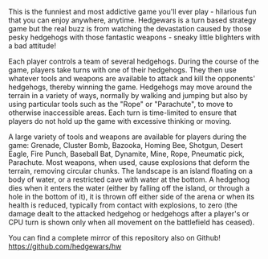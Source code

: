 This is the funniest and most addictive game you'll ever play - hilarious fun that you can enjoy
anywhere, anytime. Hedgewars is a turn based strategy game but the real buzz is from watching the devastation caused by
those pesky hedgehogs with those fantastic weapons - sneaky little blighters with a bad attitude!

Each player controls a team of several hedgehogs. During the course of the game, players take turns with one of their
hedgehogs. They then use whatever tools and weapons are available to attack and kill the opponents' hedgehogs, thereby
winning the game. Hedgehogs may move around the terrain in a variety of ways, normally by walking and jumping but also by
using particular tools such as the "Rope" or "Parachute", to move to otherwise inaccessible areas. Each turn is time-limited
to ensure that players do not hold up the game with excessive thinking or moving.

A large variety of tools and weapons are available for players during the game: Grenade, Cluster Bomb, Bazooka, Homing Bee,
Shotgun, Desert Eagle, Fire Punch, Baseball Bat, Dynamite, Mine, Rope, Pneumatic pick, Parachute. Most weapons, when used,
cause explosions that deform the terrain, removing circular chunks. The landscape is an island floating on a body of water,
or a restricted cave with water at the bottom. A hedgehog dies when it enters the water (either by falling off the island,
or through a hole in the bottom of it), it is thrown off either side of the arena or when its health is reduced, typically
from contact with explosions, to zero (the damage dealt to the attacked hedgehog or hedgehogs after a player's or CPU turn
is shown only when all movement on the battlefield has ceased).

You can find a complete mirror of this repository also on Github!
https://github.com/hedgewars/hw